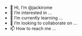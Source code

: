 - 👋 Hi, I’m @jackirome
- 👀 I’m interested in ...
- 🌱 I’m currently learning ...
- 💞️ I’m looking to collaborate on ...
- 📫 How to reach me ...

<!---
jackirome/jackirome is a ✨ special ✨ repository because its `README.md` (this file) appears on your GitHub profile.
You can click the Preview link to take a look at your changes.
--->
